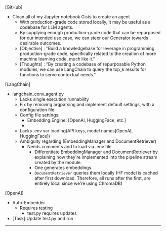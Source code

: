 [GitHub]

- Clean all of my Jupyter notebook Gists to create an agent
  - With production-grade code stored locally, it may be useful as a codebase for LLM agents.
  - By supplying enough production-grade code that can be repurposed for our intended use case, we can steer our Generator towards desirable outcomes.
  - [Objective] : "Build a knowledgebase for leverage in programming production-grade code, specifically related to the creation of more machine learning code, much like it."
  - [Thoughts] : "By creating a codebase of repurposable Python modules, 
    we can use LangChain to query the top_k results for functions to serve 
    contextual needs."

[LangChain]

- langchain_conv_agent.py
  - Lacks single execution runnability
  - Fix by removing argparsing and implement default settings, with a configuration file
  - Config file settings:
    - Embedding Engine: [OpenAI, HuggingFace, etc.]
    - 
  - Lacks .env var loading(API keys, model names[OpenAI, HuggingFace])
  - Ambiguity regarding (EmbeddingManager and DocumentRetriever)
    - Needs comments and to load via .env file
      - Differentiate EmbeddingManager and DocumentRetriever by explaining how they're implemented into the pipeline stream created by the module.
      - One generates embeddings
      - `DocumentRetriever` queries them locally 
        (HF model is cached after first download. Therefore, all runs after the first, 
        are entirely local since we're using ChromaDB)

[OpenAI]

- Auto-Embedder
  - Requires testing
    - test.py requires updates
- [Task]:Update test.py and run

---
